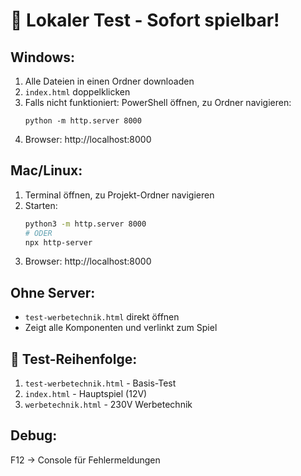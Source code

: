 # 🚀 Lokaler Test - Sofort spielbar!

## Windows:
1. Alle Dateien in einen Ordner downloaden
2. `index.html` doppelklicken
3. Falls nicht funktioniert: PowerShell öffnen, zu Ordner navigieren:
   ```
   python -m http.server 8000
   ```
4. Browser: http://localhost:8000

## Mac/Linux:
1. Terminal öffnen, zu Projekt-Ordner navigieren
2. Starten:
   ```bash
   python3 -m http.server 8000
   # ODER
   npx http-server
   ```
3. Browser: http://localhost:8000

## Ohne Server:
- `test-werbetechnik.html` direkt öffnen
- Zeigt alle Komponenten und verlinkt zum Spiel

## 🎯 Test-Reihenfolge:
1. `test-werbetechnik.html` - Basis-Test
2. `index.html` - Hauptspiel (12V)  
3. `werbetechnik.html` - 230V Werbetechnik

## Debug:
F12 → Console für Fehlermeldungen